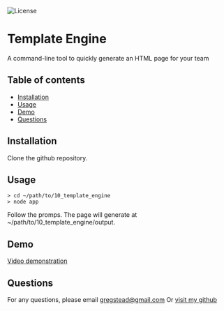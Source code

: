 
![License](https://img.shields.io/badge/license-None-blue)
# Template Engine

A command-line tool to quickly generate an HTML page for your team

## Table of contents

* [Installation](#installation)
* [Usage](#usage)
* [Demo](#demo)
* [Questions](#Questions)

## Installation

Clone the github repository.

## Usage

```
> cd ~/path/to/10_template_engine
> node app
```

Follow the promps. The page will generate at ~/path/to/10_template_engine/output.


## Demo

[Video demonstration](https://drive.google.com/file/d/1GxJMcxS96KLSf-iN611VeQsQFX-9gQbe/view)

## Questions

For any questions, please email <gregstead@gmail.com>
Or [visit my github](https://github.com/gregstead/)
